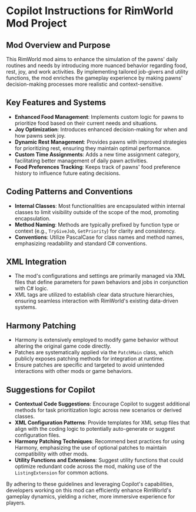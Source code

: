 # Copilot Instructions for RimWorld Mod Project

## Mod Overview and Purpose
This RimWorld mod aims to enhance the simulation of the pawns' daily routines and needs by introducing more nuanced behavior regarding food, rest, joy, and work activities. By implementing tailored job-givers and utility functions, the mod enriches the gameplay experience by making pawns' decision-making processes more realistic and context-sensitive.

## Key Features and Systems
- **Enhanced Food Management**: Implements custom logic for pawns to prioritize food based on their current needs and situations.
- **Joy Optimization**: Introduces enhanced decision-making for when and how pawns seek joy.
- **Dynamic Rest Management**: Provides pawns with improved strategies for prioritizing rest, ensuring they maintain optimal performance.
- **Custom Time Assignments**: Adds a new time assignment category, facilitating better management of daily pawn activities.
- **Food Preferences Tracking**: Keeps track of pawns' food preference history to influence future eating decisions.

## Coding Patterns and Conventions
- **Internal Classes**: Most functionalities are encapsulated within internal classes to limit visibility outside of the scope of the mod, promoting encapsulation.
- **Method Naming**: Methods are typically prefixed by function type or context (e.g., `TryGiveJob`, `GetPriority`) for clarity and consistency.
- **Conventions**: Utilize PascalCase for class names and method names, emphasizing readability and standard C# conventions.

## XML Integration
- The mod's configurations and settings are primarily managed via XML files that define parameters for pawn behaviors and jobs in conjunction with C# logic.
- XML tags are utilized to establish clear data structure hierarchies, ensuring seamless interaction with RimWorld's existing data-driven systems.

## Harmony Patching
- Harmony is extensively employed to modify game behavior without altering the original game code directly.
- Patches are systematically applied via the `PatchMain` class, which publicly exposes patching methods for integration at runtime.
- Ensure patches are specific and targeted to avoid unintended interactions with other mods or game behaviors.

## Suggestions for Copilot
- **Contextual Code Suggestions**: Encourage Copilot to suggest additional methods for task prioritization logic across new scenarios or derived classes.
- **XML Configuration Patterns**: Provide templates for XML setup files that align with the coding logic to potentially auto-generate or suggest configuration files.
- **Harmony Patching Techniques**: Recommend best practices for using Harmony, emphasizing the use of optional patches to maintain compatibility with other mods.
- **Utility Functions and Extensions**: Suggest utility functions that could optimize redundant code across the mod, making use of the `ListingExtension` for common actions.

By adhering to these guidelines and leveraging Copilot's capabilities, developers working on this mod can efficiently enhance RimWorld's gameplay dynamics, yielding a richer, more immersive experience for players.
